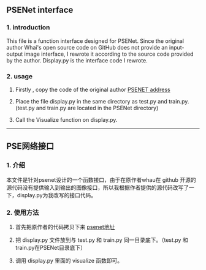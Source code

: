 ## PSENet interface ##

### 1. introduction ###

This file is a function interface designed for PSENet. Since the original author Whai's open source code on GitHub does not provide an input-output image interface, I rewrote it according to the source code provided by the author. Display.py is the interface code I rewrote.

### 2. usage ###

1. Firstly , copy the code of the original author [PSENET address][1]

2. Place the file display.py in the same directory as test.py and train.py. (test.py and train.py are located in the PSENet directory)

3. Call the Visualize function on display.py.
---

## PSE网络接口 ##

### 1. 介绍 ###

本文件是针对psenet设计的一个函数接口，由于在原作者whau在 github 开源的源代码没有提供输入到输出的图像接口，所以我根据作者提供的源代码改写了一下，display.py为我改写的接口代码。

### 2. 使用方法 ###

1. 首先把原作者的代码拷贝下来 [psenet地址][1]

2. 把 display.py 文件放到与 test.py 和 train.py 同一目录底下。（test.py 和 train.py在PSENet目录底下）

3. 调用 display.py 里面的 visualize 函数即可。








[1]:https://github.com/whai362/PSENet

